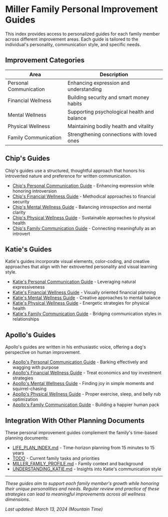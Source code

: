 # Miller Family Personal Improvement Guides

This index provides access to personalized guides for each family member across different improvement areas. Each guide is tailored to the individual's personality, communication style, and specific needs.

## Improvement Categories

| Area | Description |
|------|-------------|
| Personal Communication | Enhancing expression and understanding |
| Financial Wellness | Building security and smart money habits |
| Mental Wellness | Supporting psychological health and balance |
| Physical Wellness | Maintaining bodily health and vitality |
| Family Communication | Strengthening connections with loved ones |

## Chip's Guides

Chip's guides use a structured, thoughtful approach that honors his introverted nature and preference for written communication.

- [Chip's Personal Communication Guide](CHIP_PERSONAL_COMMUNICATION.md) - Enhancing expression while honoring introversion
- [Chip's Financial Wellness Guide](CHIP_FINANCIAL_WELLNESS.md) - Methodical approaches to financial security
- [Chip's Mental Wellness Guide](CHIP_MENTAL_WELLNESS.md) - Balancing introspection and mental clarity
- [Chip's Physical Wellness Guide](CHIP_PHYSICAL_WELLNESS.md) - Sustainable approaches to physical health
- [Chip's Family Communication Guide](CHIP_FAMILY_COMMUNICATION.md) - Connecting meaningfully as an introvert

## Katie's Guides

Katie's guides incorporate visual elements, color-coding, and creative approaches that align with her extroverted personality and visual learning style.

- [Katie's Personal Communication Guide](KATIE_PERSONAL_COMMUNICATION.md) - Leveraging natural expressiveness
- [Katie's Financial Wellness Guide](KATIE_FINANCIAL_WELLNESS.md) - Visually oriented financial planning
- [Katie's Mental Wellness Guide](KATIE_MENTAL_WELLNESS.md) - Creative approaches to mental balance
- [Katie's Physical Wellness Guide](KATIE_PHYSICAL_WELLNESS.md) - Energetic strategies for physical health
- [Katie's Family Communication Guide](KATIE_FAMILY_COMMUNICATION.md) - Bridging communication styles in relationships

## Apollo's Guides

Apollo's guides are written in his enthusiastic voice, offering a dog's perspective on human improvement.

- [Apollo's Personal Communication Guide](APOLLO_PERSONAL_COMMUNICATION.md) - Barking effectively and wagging with purpose
- [Apollo's Financial Wellness Guide](APOLLO_FINANCIAL_WELLNESS.md) - Treat economics and toy investment strategies
- [Apollo's Mental Wellness Guide](APOLLO_MENTAL_WELLNESS.md) - Finding joy in simple moments and squirrel-chasing
- [Apollo's Physical Wellness Guide](APOLLO_PHYSICAL_WELLNESS.md) - Proper exercise, sleep, and belly rub optimization
- [Apollo's Family Communication Guide](APOLLO_FAMILY_COMMUNICATION.md) - Building a happier human pack

## Integration With Other Planning Documents

These personal improvement guides complement the family's time-based planning documents:

- [LIFE_PLAN_INDEX.md](LIFE_PLAN_INDEX.md) - Time-horizon planning from 15 minutes to 15 years
- [TODO](TODO) - Current family tasks and priorities
- [MILLER_FAMILY_PROFILE.md](MILLER_FAMILY_PROFILE.md) - Family context and background
- [UNDERSTANDING_KATIE.md](UNDERSTANDING_KATIE.md) - Insights into Katie's communication style

---

*These guides aim to support each family member's growth while honoring their unique personalities and needs. Regular review and practice of these strategies can lead to meaningful improvements across all wellness dimensions.*

*Last updated: March 13, 2024 (Mountain Time)* 
